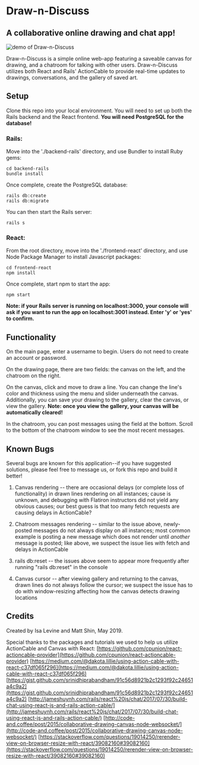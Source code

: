 # Draw-n-Discuss
## A collaborative online drawing and chat app!

![demo of Draw-n-Discuss]("./draw-n-discuss-demo.gif")

Draw-n-Discuss is a simple online web-app featuring a saveable canvas for drawing, and a chatroom for talking with other users. Draw-n-Discuss utilizes both React and Rails' ActionCable to provide real-time updates to drawings, conversations, and the gallery of saved art.

## Setup
Clone this repo into your local environment. You will need to set up both the Rails backend and the React frontend. **You will need PostgreSQL for the database!**

### Rails:
Move into the './backend-rails' directory, and use Bundler to install Ruby gems:
```
cd backend-rails
bundle install
```
Once complete, create the PostgreSQL database:
```
rails db:create
rails db:migrate
```
You can then start the Rails server:
```
rails s
```

### React:
From the root directory, move into the './frontend-react' directory, and use Node Package Manager to install Javascript packages:
```
cd frontend-react
npm install
```
Once complete, start npm to start the app:
```
npm start
```
**Note: if your Rails server is running on localhost:3000, your console will ask if you want to run the app on localhost:3001 instead. Enter 'y' or 'yes' to confirm.**

## Functionality
On the main page, enter a username to begin. Users do not need to create an account or password.

On the drawing page, there are two fields: the canvas on the left, and the chatroom on the right.

On the canvas, click and move to draw a line. You can change the line's color and thickness using the menu and slider underneath the canvas. Additionally, you can save your drawing to the gallery, clear the canvas, or view the gallery. **Note: once you view the gallery, your canvas will be automatically cleared!**

In the chatroom, you can post messages using the field at the bottom. Scroll to the bottom of the chatroom window to see the most recent messages.

## Known Bugs
Several bugs are known for this application--if you have suggested solutions, please feel free to message us, or fork this repo and build it better!

1. Canvas rendering -- there are occasional delays (or complete loss of functionality) in drawn lines rendering on all instances; cause is unknown, and debugging with Flatiron instructors did not yield any obvious causes; our best guess is that too many fetch requests are causing delays in ActionCable?

2. Chatroom messages rendering -- similar to the issue above, newly-posted messages do not always display on all instances; most common example is posting a new message which does not render until *another* message is posted; like above, we suspect the issue lies with fetch and delays in ActionCable

3. rails db:reset -- the issues above seem to appear more frequently after running "rails db:reset" in the console

4. Canvas cursor -- after viewing gallery and returning to the canvas, drawn lines do not always follow the cursor; we suspect the issue has to do with window-resizing affecting how the canvas detects drawing locations

## Credits
Created by Isa Levine and Matt Shin, May 2019.

Special thanks to the packages and tutorials we used to help us utilize ActionCable and Canvas with React:
[https://github.com/cpunion/react-actioncable-provider](https://github.com/cpunion/react-actioncable-provider)
[https://medium.com/@dakota.lillie/using-action-cable-with-react-c37df065f296](https://medium.com/@dakota.lillie/using-action-cable-with-react-c37df065f296)
[https://gist.github.com/srinidhiprabandham/91c56d8921b2c1293f92c24651a4c9a2](https://gist.github.com/srinidhiprabandham/91c56d8921b2c1293f92c24651a4c9a2)
[http://jameshuynh.com/rails/react%20js/chat/2017/07/30/build-chat-using-react-js-and-rails-action-cable/](http://jameshuynh.com/rails/react%20js/chat/2017/07/30/build-chat-using-react-js-and-rails-action-cable/)
[http://code-and.coffee/post/2015/collaborative-drawing-canvas-node-websocket/](http://code-and.coffee/post/2015/collaborative-drawing-canvas-node-websocket/)
[https://stackoverflow.com/questions/19014250/rerender-view-on-browser-resize-with-react/39082160#39082160](https://stackoverflow.com/questions/19014250/rerender-view-on-browser-resize-with-react/39082160#39082160)
